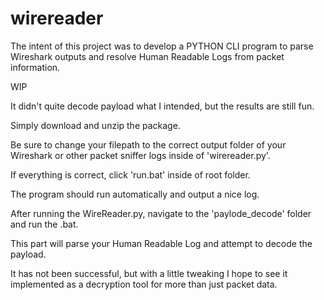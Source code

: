 # wirereader
The intent of this project was to develop a PYTHON CLI program to parse Wireshark outputs and resolve Human Readable Logs from packet information. 

WIP

It didn't quite decode payload what I intended, but the results are still fun.

Simply download and unzip the package.

Be sure to change your filepath to the correct output folder of your Wireshark or other packet sniffer logs inside of 'wirereader.py'.

If everything is correct, click 'run.bat' inside of root folder.

The program should run automatically and output a nice log.

After running the WireReader.py, navigate to the 'paylode_decode' folder and run the .bat.

This part will parse your Human Readable Log and attempt to decode the payload.

It has not been successful, but with a little tweaking I hope to see it implemented as a decryption tool for more than just packet data.
